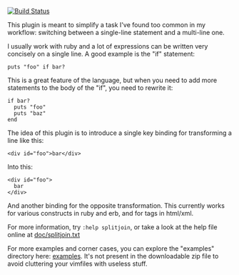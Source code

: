 [![Build Status](https://secure.travis-ci.org/AndrewRadev/splitjoin.vim.png?branch=master)](http://travis-ci.org/AndrewRadev/splitjoin.vim)

This plugin is meant to simplify a task I've found too common in my workflow:
switching between a single-line statement and a multi-line one.

I usually work with ruby and a lot of expressions can be written very concisely
on a single line. A good example is the "if" statement:

    puts "foo" if bar?

This is a great feature of the language, but when you need to add more
statements to the body of the "if", you need to rewrite it:

    if bar?
      puts "foo"
      puts "baz"
    end

The idea of this plugin is to introduce a single key binding for transforming a
line like this:

    <div id="foo">bar</div>

Into this:

    <div id="foo">
      bar
    </div>

And another binding for the opposite transformation. This currently works for
various constructs in ruby and erb, and for tags in html/xml.

For more information, try `:help splitjoin`, or take a look at the help file
online at
[doc/splitjoin.txt](https://github.com/AndrewRadev/splitjoin.vim/blob/master/doc/splitjoin.txt)

For more examples and corner cases, you can explore the "examples" directory
here:
[examples](https://github.com/AndrewRadev/splitjoin.vim/tree/master/examples).
It's not present in the downloadable zip file to avoid cluttering your vimfiles
with useless stuff.
